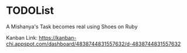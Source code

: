 # TODOList
A Mishanya's Task becomes real using Shoes on Ruby


Kanban Link: https://kanban-chi.appspot.com/dashboard/4838744831557632/d-4838744831557632
